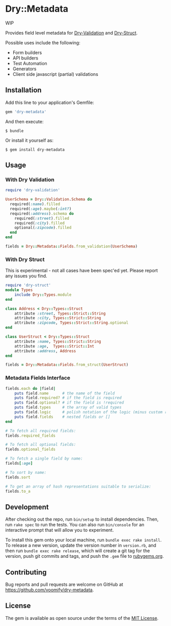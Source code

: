 # Dry::Metadata

WIP

Provides field level metadata for [Dry-Validation](https://github.com/dry-rb/dry-validation) and [Dry-Struct](https://github.com/dry-rb/dry-struct).

Possible uses include the following:

* Form builders
* API builders
* Test Automation
* Generators
* Client side javascript (partial) validations

## Installation

Add this line to your application's Gemfile:

```ruby
gem 'dry-metadata'
```

And then execute:

    $ bundle

Or install it yourself as:

    $ gem install dry-metadata

## Usage

### With Dry Validation

```ruby
require 'dry-validation'

UserSchema = Dry::Validation.Schema do
  required(:name).filled
  required(:age).maybe(:int?)
  required(:address).schema do
    required(:street).filled
    required(:city).filled
    optional(:zipcode).filled
  end
end

fields = Dry::Metadata::Fields.from_validation(UserSchema)
```

### With Dry Struct
This is experimental - not all cases have been spec'ed yet. Please report any issues you find.
```ruby
require 'dry-struct'
module Types
    include Dry::Types.module
end

class Address < Dry::Types::Struct
    attribute :street, Types::Strict::String
    attribute :city, Types::Strict::String
    attribute :zipcode, Types::Strict::String.optional
end

class UserStruct < Dry::Types::Struct
    attribute :name, Types::Strict::String
    attribute :age,  Types::Strict::Int
    attribute :address, Address
end

fields = Dry::Metadata::Fields.from_struct(UserStruct)
```

### Metadata Fields Interface
```ruby
fields.each do |field|
    puts field.name      # the name of the field
    puts field.required? # if the field is required
    puts field.optional? # if the field is !required
    puts field.types     # the array of valid types
    puts field.logic     # polish notation of the logic (minus custom rules)
    puts field.fields    # nested fields or []
end

# To fetch all required fields:
fields.required_fields

# To fetch all optional fields:
fields.optional_fields

# To fetch a single field by name:
fields[:age]

# To sort by name:
fields.sort

# To get an array of hash representations suitable to serialize:
fields.to_a
```

## Development

After checking out the repo, run `bin/setup` to install dependencies. Then, run `rake spec` to run the tests. You can also run `bin/console` for an interactive prompt that will allow you to experiment.

To install this gem onto your local machine, run `bundle exec rake install`. To release a new version, update the version number in `version.rb`, and then run `bundle exec rake release`, which will create a git tag for the version, push git commits and tags, and push the `.gem` file to [rubygems.org](https://rubygems.org).

## Contributing

Bug reports and pull requests are welcome on GitHub at https://github.com/voomify/dry-metadata.

## License

The gem is available as open source under the terms of the [MIT License](http://opensource.org/licenses/MIT).

